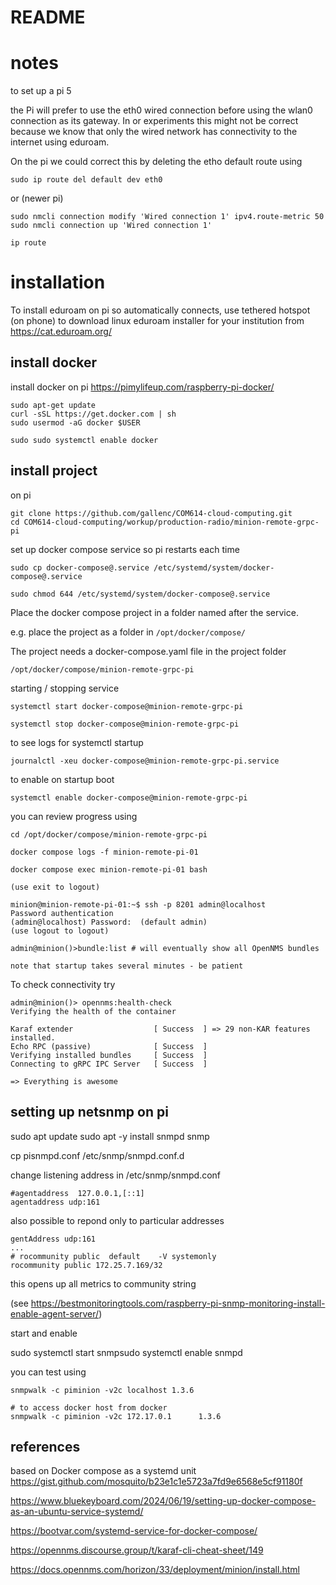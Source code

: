 # README

# notes

to set up a pi 5

the Pi will prefer to use the eth0 wired connection before using the wlan0 connection as its gateway.
In or experiments this might not be correct because we know that only the wired network has connectivity to the internet using eduroam.

On the pi we could correct this by deleting the etho default route using

```
sudo ip route del default dev eth0
```

or (newer pi)

```
sudo nmcli connection modify 'Wired connection 1' ipv4.route-metric 50
sudo nmcli connection up 'Wired connection 1' 

ip route 

```

# installation

To install eduroam on pi so automatically connects, use tethered hotspot (on phone) to download linux eduroam installer for your institution from https://cat.eduroam.org/

## install docker
install docker on pi  https://pimylifeup.com/raspberry-pi-docker/

```
sudo apt-get update
curl -sSL https://get.docker.com | sh
sudo usermod -aG docker $USER

sudo sudo systemctl enable docker

```

## install project

on pi

```
git clone https://github.com/gallenc/COM614-cloud-computing.git
cd COM614-cloud-computing/workup/production-radio/minion-remote-grpc-pi

```

set up docker compose service so pi restarts each time

```
sudo cp docker-compose@.service /etc/systemd/system/docker-compose@.service

sudo chmod 644 /etc/systemd/system/docker-compose@.service
```

Place the docker compose project in a folder named after the service.

e.g. place the project as a folder in `/opt/docker/compose/`

The project needs a docker-compose.yaml file in the project folder

```
/opt/docker/compose/minion-remote-grpc-pi
```

starting / stopping service

```
systemctl start docker-compose@minion-remote-grpc-pi

systemctl stop docker-compose@minion-remote-grpc-pi

```
to see logs for systemctl startup
```
journalctl -xeu docker-compose@minion-remote-grpc-pi.service

```

to enable on startup boot
```
systemctl enable docker-compose@minion-remote-grpc-pi

```
you can review progress using

```
cd /opt/docker/compose/minion-remote-grpc-pi

docker compose logs -f minion-remote-pi-01

docker compose exec minion-remote-pi-01 bash

(use exit to logout)

minion@minion-remote-pi-01:~$ ssh -p 8201 admin@localhost
Password authentication
(admin@localhost) Password:  (default admin)
(use logout to logout)

admin@minion()>bundle:list # will eventually show all OpenNMS bundles

note that startup takes several minutes - be patient

```
To check connectivity try
```
admin@minion()> opennms:health-check                                                                                                     
Verifying the health of the container

Karaf extender                  [ Success  ] => 29 non-KAR features installed. 
Echo RPC (passive)              [ Success  ]
Verifying installed bundles     [ Success  ]
Connecting to gRPC IPC Server   [ Success  ]

=> Everything is awesome
```

## setting up netsnmp on pi
sudo apt update
sudo apt -y  install snmpd snmp

cp pisnmpd.conf /etc/snmp/snmpd.conf.d

change listening address in /etc/snmp/snmpd.conf

```
#agentaddress  127.0.0.1,[::1]
agentaddress udp:161
```
also possible to repond only to particular addresses

```
gentAddress udp:161
...
# rocommunity public  default    -V systemonly
rocommunity public 172.25.7.169/32
```

this opens up all metrics to community string

(see https://bestmonitoringtools.com/raspberry-pi-snmp-monitoring-install-enable-agent-server/)

start and enable  

sudo systemctl start snmpsudo systemctl enable snmpd

you can test using

```
snmpwalk -c piminion -v2c localhost 1.3.6

# to access docker host from docker
snmpwalk -c piminion -v2c 172.17.0.1      1.3.6

```


## references

based on Docker compose as a systemd unit
https://gist.github.com/mosquito/b23e1c1e5723a7fd9e6568e5cf91180f

https://www.bluekeyboard.com/2024/06/19/setting-up-docker-compose-as-an-ubuntu-service-systemd/

https://bootvar.com/systemd-service-for-docker-compose/

https://opennms.discourse.group/t/karaf-cli-cheat-sheet/149

https://docs.opennms.com/horizon/33/deployment/minion/install.html